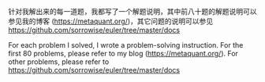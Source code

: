 针对我解出来的每一道题，我都写了一个解题说明，其中前八十题的解题说明可以参见我的博客 (https://metaquant.org/)，其它问题的说明可以参见 https://github.com/sorrowise/euler/tree/master/docs

For each problem I solved, I wrote a problem-solving instruction. For the first 80 problems, please refer to my blog (https://metaquant.org/). For other problems, please refer to https://github.com/sorrowise/euler/tree/master/docs
